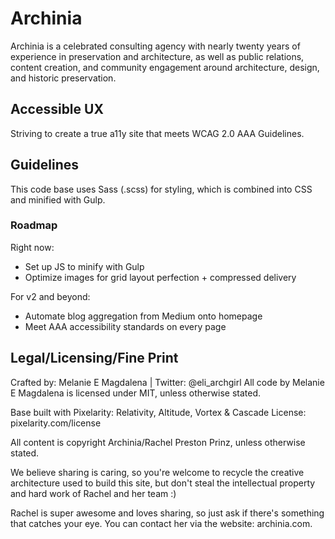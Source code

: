 # Archinia

Archinia is a celebrated consulting agency with nearly twenty years of experience in preservation and architecture, as well as public relations, content creation, and community engagement around architecture, design, and historic preservation.

## Accessible UX

Striving to create a true a11y site that meets WCAG 2.0 AAA Guidelines.

## Guidelines

This code base uses Sass (.scss) for styling, which is combined into CSS and minified with Gulp.

### Roadmap

Right now:

- Set up JS to minify with Gulp
- Optimize images for grid layout perfection + compressed delivery

For v2 and beyond:

- Automate blog aggregation from Medium onto homepage
- Meet AAA accessibility standards on every page

## Legal/Licensing/Fine Print

Crafted by: Melanie E Magdalena | Twitter: @eli_archgirl
All code by Melanie E Magdalena is licensed under MIT, unless otherwise stated.

Base built with Pixelarity: Relativity, Altitude, Vortex & Cascade
License: pixelarity.com/license

All content is copyright Archinia/Rachel Preston Prinz, unless otherwise stated.

We believe sharing is caring, so you're welcome to recycle the creative architecture used to build this site, but don't steal the intellectual property and hard work of Rachel and her team :)

Rachel is super awesome and loves sharing, so just ask if there's something that catches your eye. You can contact her via the website: archinia.com.
